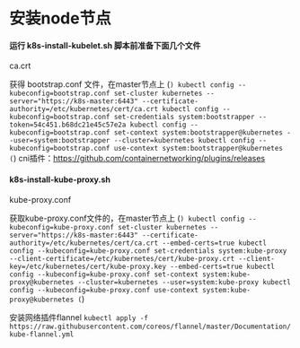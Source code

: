 # 安装node节点


#### 运行 k8s-install-kubelet.sh 脚本前准备下面几个文件

ca.crt

获得 bootstrap.conf 文件，在master节点上
(```)
kubectl config --kubeconfig=bootstrap.conf set-cluster kubernetes --server="https://k8s-master:6443" --certificate-authority=/etc/kubernetes/cert/ca.crt
kubectl config --kubeconfig=bootstrap.conf set-credentials system:bootstrapper --token=54c451.b68dc21e45c57e2a
kubectl config --kubeconfig=bootstrap.conf set-context system:bootstrapper@kubernetes --user=system:bootstrapper --cluster=kubernetes
kubectl config --kubeconfig=bootstrap.conf use-context system:bootstrapper@kubernetes
(```)
cni插件：https://github.com/containernetworking/plugins/releases



#### k8s-install-kube-proxy.sh
kube-proxy.conf

获取kube-proxy.conf文件的，在master节点上
(```)
kubectl config --kubeconfig=kube-proxy.conf set-cluster kubernetes --server="https://k8s-master:6443" --certificate-authority=/etc/kubernetes/cert/ca.crt --embed-certs=true
kubectl config --kubeconfig=kube-proxy.conf set-credentials system:kube-proxy --client-certificate=/etc/kubernetes/cert/kube-proxy.crt --client-key=/etc/kubernetes/cert/kube-proxy.key --embed-certs=true
kubectl config --kubeconfig=kube-proxy.conf set-context system:kube-proxy@kubernetes --cluster=kubernetes --user=system:kube-proxy
kubectl config --kubeconfig=kube-proxy.conf use-context system:kube-proxy@kubernetes
(```)

安装网络插件flannel
`kubectl apply -f https://raw.githubusercontent.com/coreos/flannel/master/Documentation/kube-flannel.yml`
